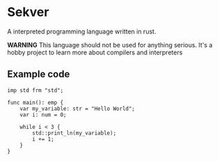 # Sekver
A interpreted programming language written in rust.


**WARNING**
This language should not be used for anything serious. It's a hobby project to learn more about compilers and interpreters

## Example code
```
imp std frm "std";

func main(): emp {
    var my_variable: str = "Hello World";
    var i: num = 0;

    while i < 3 {
        std::print_ln(my_variable);
        i += 1;
    }
}
```
